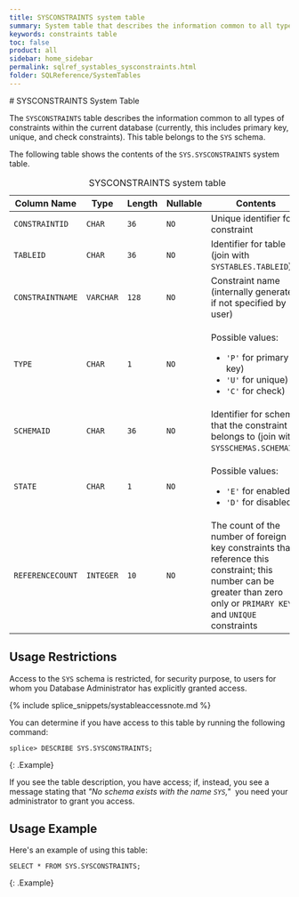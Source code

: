 ```yaml
---
title: SYSCONSTRAINTS system table
summary: System table that describes the information common to all types of constraints within the current database.
keywords: constraints table
toc: false
product: all
sidebar: home_sidebar
permalink: sqlref_systables_sysconstraints.html
folder: SQLReference/SystemTables
---
```

<section>
<div class="TopicContent" data-swiftype-index="true" markdown="1">
# SYSCONSTRAINTS System Table

The `SYSCONSTRAINTS` table describes the information common to all types
of constraints within the current database (currently, this includes
primary key, unique, and check constraints). This table belongs to the `SYS` schema.

The following table shows the contents of the `SYS.SYSCONSTRAINTS` system
table.

<table>
    <caption>SYSCONSTRAINTS system table</caption>
    <col />
    <col />
    <col />
    <col />
    <col />
    <thead>
        <tr>
            <th>Column Name</th>
            <th>Type</th>
            <th>Length</th>
            <th>Nullable</th>
            <th>Contents</th>
        </tr>
    </thead>
    <tbody>
        <tr>
            <td><code>CONSTRAINTID</code></td>
            <td><code>CHAR</code></td>
            <td><code>36</code></td>
            <td><code>NO</code></td>
            <td>Unique identifier for constraint</td>
        </tr>
        <tr>
            <td><code>TABLEID</code></td>
            <td><code>CHAR</code></td>
            <td><code>36</code></td>
            <td><code>NO</code></td>
            <td>Identifier for table (join with <code>SYSTABLES.TABLEID</code>)</td>
        </tr>
        <tr>
            <td><code>CONSTRAINTNAME</code></td>
            <td><code>VARCHAR</code></td>
            <td><code>128</code></td>
            <td><code>NO</code></td>
            <td>Constraint name (internally generated if not specified by user)</td>
        </tr>
        <tr>
            <td><code>TYPE</code></td>
            <td><code>CHAR</code></td>
            <td><code>1</code></td>
            <td><code>NO</code></td>
            <td>
                <p class="noSpaceAbove">Possible values:</p>
                <ul>
                    <li><code>'P'</code> for primary key)</li>
                    <li> <code>'U'</code> for unique)</li>
                    <li><code>'C'</code>
for check)</li>
                </ul>
            </td>
        </tr>
        <tr>
            <td><code>SCHEMAID</code></td>
            <td><code>CHAR</code></td>
            <td><code>36</code></td>
            <td><code>NO</code></td>
            <td>Identifier for schema that the constraint belongs to (join with <code>SYSSCHEMAS.SCHEMAID</code>)</td>
        </tr>
        <tr>
            <td><code>STATE</code></td>
            <td><code>CHAR</code></td>
            <td><code>1</code></td>
            <td><code>NO</code></td>
            <td>
                <p class="noSpaceAbove">Possible values:</p>
                <ul>
                    <li><code>'E'</code> for enabled</li>
                    <li><code>'D'</code> for disabled</li>
                </ul>
            </td>
        </tr>
        <tr>
            <td><code>REFERENCECOUNT</code></td>
            <td><code>INTEGER</code></td>
            <td><code>10</code></td>
            <td><code>NO</code></td>
            <td>The count of the number of foreign key constraints that reference this constraint; this number can be greater than zero only or <code>PRIMARY KEY</code> and <code>UNIQUE</code> constraints</td>
        </tr>
    </tbody>
</table>

## Usage Restrictions

Access to the `SYS` schema is restricted, for security purpose, to users for whom you Database Administrator has explicitly granted access.

{% include splice_snippets/systableaccessnote.md %}

You can determine if you have access to this table by running the following command:

```
splice> DESCRIBE SYS.SYSCONSTRAINTS;
```
{: .Example}

If you see the table description, you have access; if, instead, you see a message stating that _"No schema exists with the name `SYS`,"_&nbsp; you need your administrator to grant you access.


## Usage Example

Here's an example of using this table:

```
SELECT * FROM SYS.SYSCONSTRAINTS;
```
{: .Example}


</div>
</section>
